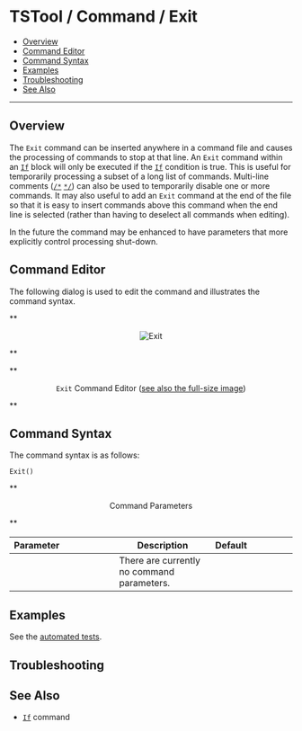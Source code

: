 # TSTool / Command / Exit #

* [Overview](#overview)
* [Command Editor](#command-editor)
* [Command Syntax](#command-syntax)
* [Examples](#examples)
* [Troubleshooting](#troubleshooting)
* [See Also](#see-also)

-------------------------

## Overview ##

The `Exit` command can be inserted anywhere in a command file and causes the processing of commands to stop at that line.
An `Exit` command within an [`If`](../If/If.md) block will only be executed if the [`If`](../If/If.md) condition is true.
This is useful for temporarily processing a subset of a long list of commands.
Multi-line comments ([`/*`](../CommentBlockStart/CommentBlockStart.md)   [`*/`](../CommentBlockEnd/CommentBlockEnd.md))
can also be used to temporarily disable one or more commands.
It may also useful to add an `Exit` command at the end of the file so that it is easy to
insert commands above this command when the end line is selected (rather than having to deselect all commands when editing).

In the future the command may be enhanced to have parameters that more explicitly control processing shut-down.

## Command Editor ##

The following dialog is used to edit the command and illustrates the command syntax.

**<p style="text-align: center;">
![Exit](Exit.png)
</p>**

**<p style="text-align: center;">
`Exit` Command Editor (<a href="../Exit.png">see also the full-size image</a>)
</p>**

## Command Syntax ##

The command syntax is as follows:

```text
Exit()
```
**<p style="text-align: center;">
Command Parameters
</p>**

| **Parameter**&nbsp;&nbsp;&nbsp;&nbsp;&nbsp;&nbsp;&nbsp;&nbsp;&nbsp;&nbsp;&nbsp;&nbsp;&nbsp;&nbsp;&nbsp;&nbsp;&nbsp;&nbsp;&nbsp;&nbsp;&nbsp; | **Description** | **Default**&nbsp;&nbsp;&nbsp;&nbsp;&nbsp;&nbsp;&nbsp;&nbsp;&nbsp;&nbsp;&nbsp;&nbsp;&nbsp;&nbsp;&nbsp;&nbsp;&nbsp; |
| --------------|-----------------|----------------- |
| | There are currently no command parameters.||

## Examples ##

See the [automated tests](https://github.com/OpenCDSS/cdss-app-tstool-test/tree/master/test/commands/Exit).

## Troubleshooting ##

## See Also ##

* [`If`](../If/If.md) command
